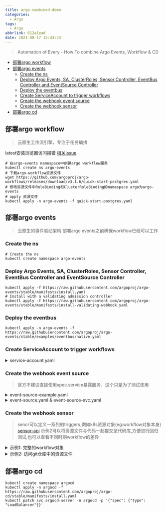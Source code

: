 ```yaml
---
title: argo-combined-demo
categories:
  - Argo
tags:
  - Argo
abbrlink: 612a1ead
date: 2021-08-17 15:43:43
---
```

> Automation of Every - How To combine Argo Events, Workflow & CD

<!-- more -->

- [部署argo workflow](#部署argo-workflow)
- [部署argo events](#部署argo-events)
  - [Create the ns](#create-the-ns)
  - [Deploy Argo Events, SA, ClusterRoles, Sensor Controller, EventBus Controller and EventSource Controller](#deploy-argo-events-sa-clusterroles-sensor-controller-eventbus-controller-and-eventsource-controller)
  - [Deploy the eventbus](#deploy-the-eventbus)
  - [Create ServiceAccount to trigger workflows](#create-serviceaccount-to-trigger-workflows)
  - [Create the webhook event source](#create-the-webhook-event-source)
  - [Create the webhook sensor](#create-the-webhook-sensor)
- [部署argo cd](#部署argo-cd)

## 部署argo workflow
> 云原生工作流引擎，专注于任务编排

latest安装浏览器访问报错 [相关issue](https://github.com/argoproj/argo-workflows/issues/5573)
```shell
# 在argo-events namespace中创建argo workflow服务
kubectl create ns argo-events
# 下载argo-workflow资源文件
wget https://github.com/argoproj/argo-workflows/releases/download/v3.1.6/quick-start-postgres.yaml
# 修改资源文件中RoleBinding和ClusterRoleBinding的namespace argo为argo-events
# apply 资源文件
kubectl apply -n argo-events -f quick-start-postgres.yaml
```
## 部署argo events
> 云原生的事件驱动架构
> 部署argo events之前确保workflow已经可以工作
### Create the ns
```shell
# Create the ns
kubectl create namespace argo-events
```
### Deploy Argo Events, SA, ClusterRoles, Sensor Controller, EventBus Controller and EventSource Controller
``` shell
kubectl apply -f https://raw.githubusercontent.com/argoproj/argo-events/stable/manifests/install.yaml
# Install with a validating admission controller
kubectl apply -f https://raw.githubusercontent.com/argoproj/argo-events/stable/manifests/install-validating-webhook.yaml
```
### Deploy the eventbus
```shell
kubectl apply -n argo-events -f https://raw.githubusercontent.com/argoproj/argo-events/stable/examples/eventbus/native.yaml
```
### Create ServiceAccount to trigger workflows
<details>
<summary>service-account.yaml</summary>

```yaml
apiVersion: v1
kind: ServiceAccount
metadata:
  namespace: argo-events
  name: operate-workflow-sa
---
# Similarly you can use a ClusterRole and ClusterRoleBinding
apiVersion: rbac.authorization.k8s.io/v1
kind: Role
metadata:
  name: operate-workflow-role
  namespace: argo-events
rules:
  - apiGroups:
      - argoproj.io
    verbs:
      - "*"
    resources:
      - workflows
      - workflowtemplates
      - cronworkflows
      - clusterworkflowtemplates
---
apiVersion: rbac.authorization.k8s.io/v1
kind: RoleBinding
metadata:
  name: operate-workflow-role-binding
  namespace: argo-events
roleRef:
  apiGroup: rbac.authorization.k8s.io
  kind: Role
  name: operate-workflow-role
subjects:
  - kind: ServiceAccount
    name: operate-workflow-sa
```
</details>

### Create the webhook event source
> 官方不建议直接使用spec.service暴露服务，这个只是为了测试使用
<details>
<summary>event-source-example.yaml</summary>

```yaml
apiVersion: argoproj.io/v1alpha1
kind: EventSource
metadata:
  name: webhook
spec:
  service:
    ports:
      - port: 12000
        targetPort: 12000
  webhook:
    # event-source can run multiple HTTP servers. Simply define a unique port to start a new HTTP server
    example:
      # port to run HTTP server on
      port: "12000"
      # endpoint to listen to
      endpoint: /example
      # HTTP request method to allow. In this case, only POST requests are accepted
      method: POST
```
</details>
<details>
<summary>event-source.yaml & event-source-svc.yaml</summary>

```yaml
apiVersion: argoproj.io/v1alpha1
kind: EventSource
metadata:
  name: gitlab-eventsource
spec:
  webhook:
    gitlab-example:
      port: "13000"
      endpoint: /webhook
      method: POST

---
apiVersion: v1
kind: Service
metadata:
  name: gitlab-webhook
spec:
  selector:
    eventsource-name: gitlab-eventsource
  ports:
    - port: 13000
      targetPort: 13000
  type: LoadBalancer

```
</details>

### Create the webhook sensor
> senor可以定义一系列的triggers,例如k8s资源对象(eg:workflow对象本身) [sensor-api](https://github.com/argoproj/argo-events/blob/master/api/sensor.md)
> 示例2可以将资源文件与代码一起提交至代码库,方便进行回归测试,也可以查看不同时期workflow的差异
<details>
<summary>示例1: 完整的workflow对象</summary>

```yaml
apiVersion: argoproj.io/v1alpha1
kind: Sensor
metadata:
  name: gitlab
spec:
  template:
    serviceAccountName: operate-workflow-sa
  dependencies:
    - name: test-dep
      eventSourceName: gitlab-eventsource
      eventName: gitlab-example
  triggers:
    - template:
        name: gitlab-workflow-trigger
        k8s:
          group: argoproj.io
          version: v1alpha1
          resource: workflows
          operation: create
          source:
            resource:
              apiVersion: argoproj.io/v1alpha1
              kind: Workflow
              metadata:
                generateName: gitlab-workflow-
              spec:
                entrypoint: argo-ci
                arguments:
                  parameters:
                    - name: repo
                      value: http://172.16.20.150/root/vue_todolist.git
                    - name: revision
                      value: main
                templates:
                  - name: argo-ci
                    steps:
                      - - name: checkout
                          template: checkout
                          arguments:
                            parameters:
                              - name: repo
                                value: "{{workflow.parameters.repo}}"
                              - name: revision
                                value: "{{workflow.parameters.revision}}"
                      - - name: build
                          template: build
                          arguments:
                            artifacts:
                              - name: source
                                from: "{{steps.checkout.outputs.artifacts.source}}"
                  - name: checkout
                    inputs:
                      parameters:
                        - name: repo
                        - name: revision
                      artifacts:
                        - name: source
                          path: /src
                          git:
                            repo: "{{inputs.parameters.repo}}"
                            revision: "{{inputs.parameters.revision}}"
                    outputs:
                      artifacts:
                        - name: source
                          path: /src
                    container:
                      image: my-ubuntu:v0.1
                      command: [sh, -c]
                      args: ["cd /src && git status && ls -l"]
                  - name: build
                    inputs:
                      artifacts:
                        - name: source
                          path: /src
                    outputs:
                      artifacts:
                        - name: source
                          path: /src
                    container:
                      image: my-ubuntu:v0.1
                      command: [sh, -c]
                      args: [
                          "
                          cd /src &&
                          npm install --registry https://registry.npm.taobao.org &&
                          npm run build
                          ",
                        ]
          parameters:
            - src:
                dependencyName: test-dep
                dataKey: body.project.git_http_url
              dest: spec.arguments.parameters.0.value
            - src:
                dependencyName: test-dep
                dataKey: body.ref
              dest: spec.arguments.parameters.1.value

```
</details>

<details>
<summary>示例2: 访问git仓库中的资源文件</summary>

```yaml
apiVersion: argoproj.io/v1alpha1
kind: Sensor
metadata:
  name: gitlab
spec:
  template:
    serviceAccountName: operate-workflow-sa
  dependencies:
    - name: test-dep
      eventSourceName: gitlab-eventsource
      eventName: gitlab-example
  triggers:
    - template:
        name: gitlab-workflow-trigger
        k8s:
          group: argoproj.io
          version: v1alpha1
          resource: workflows
          operation: create
          source:
            git:
              filePath: "workflow/gitlab.yaml"
          parameters:
            - src:
                dependencyName: test-dep
                dataKey: body.project.git_http_url
              dest: spec.arguments.parameters.0.value
            - src:
                dependencyName: test-dep
                dataKey: body.ref
              dest: spec.arguments.parameters.1.value
      parameters:
        - src:
            dependencyName: test-dep
            dataKey: body.project.git_http_url
          dest: k8s.source.git.url
        - src:
            dependencyName: test-dep
            dataKey: body.ref
          dest: k8s.source.git.ref

```
</details>

## 部署argo cd
```shell
kubectl create namespace argocd
kubectl apply -n argocd -f https://raw.githubusercontent.com/argoproj/argo-cd/stable/manifests/install.yaml
kubectl patch svc argocd-server -n argocd -p '{"spec": {"type": "LoadBalancer"}}'
```